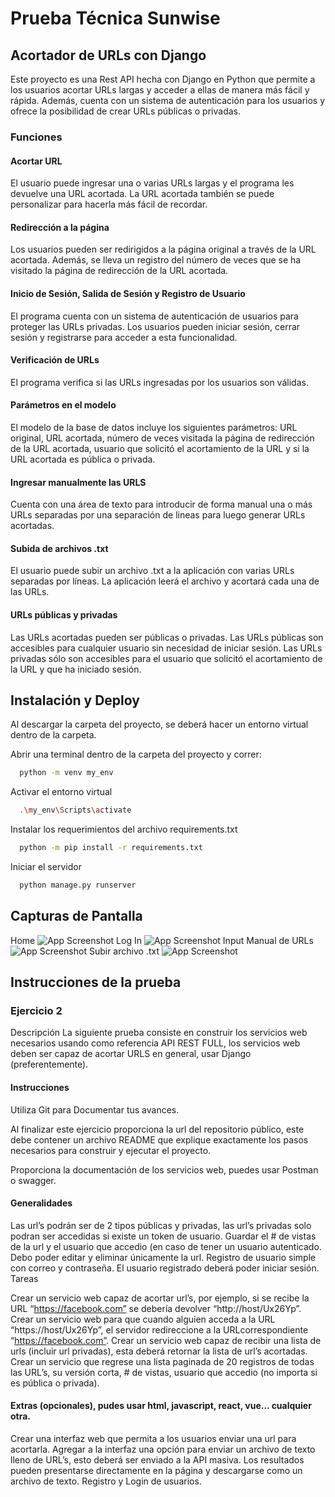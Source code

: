
# Prueba Técnica Sunwise

## Acortador de URLs con Django
Este proyecto es una Rest API hecha con Django en Python que permite a los usuarios acortar URLs largas y acceder a ellas de manera más fácil y rápida. Además, cuenta con un sistema de autenticación para los usuarios y ofrece la posibilidad de crear URLs públicas o privadas.

### Funciones
#### Acortar URL
El usuario puede ingresar una o varias URLs largas y el programa les devuelve una URL acortada. La URL acortada también se puede personalizar para hacerla más fácil de recordar.

#### Redirección a la página
Los usuarios pueden ser redirigidos a la página original a través de la URL acortada. Además, se lleva un registro del número de veces que se ha visitado la página de redirección de la URL acortada.

#### Inicio de Sesión, Salida de Sesión y Registro de Usuario
El programa cuenta con un sistema de autenticación de usuarios para proteger las URLs privadas. Los usuarios pueden iniciar sesión, cerrar sesión y registrarse para acceder a esta funcionalidad.

#### Verificación de URLs
El programa verifica si las URLs ingresadas por los usuarios son válidas.

#### Parámetros en el modelo
El modelo de la base de datos incluye los siguientes parámetros: URL original, URL acortada, número de veces visitada la página de redirección de la URL acortada, usuario que solicitó el acortamiento de la URL y si la URL acortada es pública o privada.

#### Ingresar manualmente las URLS
Cuenta con una área de texto para introducir de forma manual una o más URLs separadas por una separación de lineas para luego generar URLs acortadas.

#### Subida de archivos .txt
El usuario puede subir un archivo .txt a la aplicación con varias URLs separadas por líneas. La aplicación leerá el archivo y acortará cada una de las URLs.

#### URLs públicas y privadas
Las URLs acortadas pueden ser públicas o privadas. Las URLs públicas son accesibles para cualquier usuario sin necesidad de iniciar sesión. Las URLs privadas sólo son accesibles para el usuario que solicitó el acortamiento de la URL y que ha iniciado sesión.

## Instalación y Deploy

Al descargar la carpeta del proyecto, se deberá hacer un entorno virtual dentro de la carpeta.

Abrir una terminal dentro de la carpeta del proyecto y correr:
```bash
  python -m venv my_env
```

Activar el entorno virtual
```bash
  .\my_env\Scripts\activate
```

Instalar los requerimientos del archivo requirements.txt
```bash
  python -m pip install -r requirements.txt
```
Iniciar el servidor
```bash
  python manage.py runserver
```
    

## Capturas de Pantalla
Home
![App Screenshot](https://i.imgur.com/N2XXN6v.png)
Log In
![App Screenshot](https://i.imgur.com/gqJ6zuo.png)
Input Manual de URLs
![App Screenshot](https://i.imgur.com/SnB0cQ6.png)
Subir archivo .txt
![App Screenshot](https://i.imgur.com/jRXJhcG.png)


## Instrucciones de la prueba

### Ejercicio 2
Descripción
La siguiente prueba consiste en construir los servicios web necesarios usando como referencia API REST FULL, los servicios web deben ser capaz de acortar URLS en general, usar Django (preferentemente).

#### Instrucciones
Utiliza Git para Documentar tus avances.

Al finalizar este ejercicio proporciona la url del repositorio público, este debe contener un archivo README que explique exactamente los pasos necesarios para construir y ejecutar el proyecto.

Proporciona la documentación de los servicios web, puedes usar Postman o swagger.

#### Generalidades

Las url’s podrán ser de 2 tipos públicas y privadas, las url’s privadas solo podran ser accedidas si existe un token de usuario.
Guardar el # de vistas de la url y el usuario que accedio (en caso de tener un usuario autenticado.
Debo poder editar y eliminar únicamente la url.
Registro de usuario simple con correo y contraseña.
El usuario registrado deberá poder iniciar sesión.
Tareas

Crear un servicio web capaz de acortar url’s, por ejemplo, si se recibe la URL “https://facebook.com” se debería devolver “http://host/Ux26Yp”.
Crear un servicio web para que cuando alguien acceda a la URL “https://host/Ux26Yp”, el servidor redireccione a la URLcorrespondiente “https://facebook.com”.
Crear un servicio web capaz de recibir una lista de urls (incluir url privadas), esta deberá retornar la lista de url’s acortadas.
Crear un servicio que regrese una lista paginada de 20 registros de todas las URL’s, su versión corta, # de vistas, usuario que accedio (no importa si es pública o privada).
#### Extras (opcionales), pudes usar html, javascript, react, vue… cualquier otra.

Crear una interfaz web que permita a los usuarios enviar una url para acortarla.
Agregar a la interfaz una opción para enviar un archivo de texto lleno de URL’s, esto deberá ser enviado a la API masiva. Los resultados pueden presentarse directamente en la página y descargarse como un archivo de texto.
Registro y Login de usuarios.